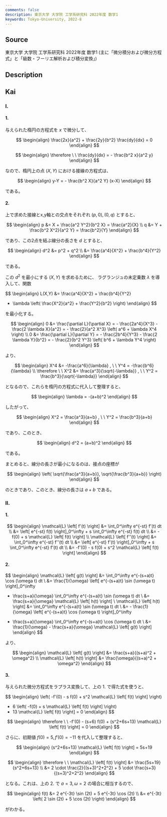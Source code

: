 ```yaml
---
comments: false
description: 東京大学 大学院 工学系研究科 2022年度 数学1
keywords: Tokyo-University, 2022-8
---
```


## Source
東京大学 大学院 工学系研究科 2022年度 数学1 (主に「微分積分および微分方程式」と「級数・フーリエ解析および積分変換」)

## Description

## Kai
### I.
#### 1.
与えられた楕円の方程式を $x$ で微分して、

$$
\begin{align}
\frac{2x}{a^2} + \frac{2y}{b^2} \frac{dy}{dx} = 0
\end{align}
$$

$$
\begin{align}
\therefore \ \ 
\frac{dy}{dx} = - \frac{b^2 x}{a^2 y}
\end{align}
$$

なので、楕円上の点 $(X,Y)$ における接線の方程式は、

$$
\begin{align}
y-Y = - \frac{b^2 X}{a^2 Y} (x-X)
\end{align}
$$

である。

#### 2.
上で求めた接線とx,y軸との交点をそれぞれ $(p,0),(0,q)$ とすると、

$$
\begin{align}
p &= X + \frac{a^2 Y^2}{b^2 X} = \frac{a^2}{X}
\\
q &= Y + \frac{b^2 X^2}{a^2 Y} = \frac{b^2}{Y}
\end{align}
$$

であり、この2点を結ぶ線分の長さを $d$ とすると、

$$
\begin{align}
d^2
&= p^2 + q^2
\\
&= \frac{a^4}{X^2} + \frac{b^4}{Y^2}
\end{align}
$$

である。

この $d^2$ を最小にする $(X,Y)$ を求めるために、
ラグランジュの未定乗数 $\lambda$ を導入して、関数

$$
\begin{align}
L(X,Y)
&= \frac{a^4}{X^2} + \frac{b^4}{Y^2}
- \lambda \left( \frac{X^2}{a^2} + \frac{Y^2}{b^2} \right)
\end{align}
$$

を最小化する。

$$
\begin{align}
0
&= \frac{\partial L}{\partial X}
= - \frac{2a^4}{X^3} - \frac{2 \lambda X}{a^2}
= - \frac{2}{a^2 X^3} \left( a^6 + \lambda X^4 \right)
\\
0
&= \frac{\partial L}{\partial Y}
= - \frac{2b^4}{Y^3} - \frac{2 \lambda Y}{b^2}
= - \frac{2}{b^2 Y^3} \left( b^6 + \lambda Y^4 \right)
\end{align}
$$

より、

$$
\begin{align}
X^4 &= -\frac{a^6}{\lambda}
, \ \ 
Y^4 = -\frac{b^6}{\lambda}
\\
\therefore \ \ 
X^2 &= \frac{a^3}{\sqrt{-\lambda}}
, \ \ 
Y^2 = \frac{b^3}{\sqrt{-\lambda}}
\end{align}
$$

となるので、これらを楕円の方程式に代入して整理すると、

$$
\begin{align}
\lambda = -(a+b)^2
\end{align}
$$

したがって、

$$
\begin{align}
X^2 = \frac{a^3}{a+b}
, \ \ 
Y^2 = \frac{b^3}{a+b}
\end{align}
$$

であり、このとき、

$$
\begin{align}
d^2 = (a+b)^2
\end{align}
$$

である。

まとめると、線分の長さが最小になるのは、接点の座標が

$$
\begin{align}
\left( \sqrt{\frac{a^3}{a+b}}, \sqrt{\frac{b^3}{a+b}} \right)
\end{align}
$$

のときであり、このとき、線分の長さは $a+b$ である。

### II.
#### 1.

$$
\begin{align}
\mathcal{L} \left[ f'(t) \right]
&= \int_0^\infty e^{-st} f'(t) dt
\\
&= \left[ e^{-st} f(t) \right]_0^\infty + s \int_0^\infty e^{-st} f(t) dt
\\
&= -f(0) + s \mathcal{L} \left[ f(t) \right]
\\
\mathcal{L} \left[ f''(t) \right]
&= \int_0^\infty e^{-st} f''(t) dt
\\
&= \left[ e^{-st} f'(t) \right]_0^\infty + s \int_0^\infty e^{-st} f'(t) dt
\\
&= -f'(0) - s f(0) + s^2 \mathcal{L} \left[ f(t) \right]
\end{align}
$$

#### 2.

$$
\begin{align}
\mathcal{L} \left[ g(t) \right]
&= \int_0^\infty e^{-(s+a)t} \cos (\omega t) dt
\\
&= \frac{1}{\omega} \left[ e^{-(s+a)t} \sin (\omega t) \right]_0^\infty
+ \frac{s+a}{\omega} \int_0^\infty e^{-(s+a)t} \sin (\omega t) dt
\\
&= \frac{s+a}{\omega} \mathcal{L} \left[ h(t) \right]
\\
\mathcal{L} \left[ h(t) \right]
&= \int_0^\infty e^{-(s+a)t} \sin (\omega t) dt
\\
&= - \frac{1}{\omega} \left[ e^{-(s+a)t} \cos (\omega t) \right]_0^\infty
- \frac{s+a}{\omega} \int_0^\infty e^{-(s+a)t} \cos (\omega t) dt
\\
&= \frac{1}{\omega} - \frac{s+a}{\omega} \mathcal{L} \left[ g(t) \right]
\end{align}
$$

より、

$$
\begin{align}
\mathcal{L} \left[ g(t) \right]
&= \frac{s+a}{(s+a)^2 + \omega^2}
\\
\mathcal{L} \left[ h(t) \right]
&= \frac{\omega}{(s+a)^2 + \omega^2}
\end{align}
$$

#### 3.
与えられた微分方程式をラプラス変換して、上の 1. で得た式を使うと、

$$
\begin{align}
\left( -f'(0) - s f(0) + s^2 \mathcal{L} \left[ f(t) \right] \right)
+ 6 \left( -f(0) + s \mathcal{L} \left[ f(t) \right] \right)
+ 13 \mathcal{L} \left[ f(t) \right]
= 0
\end{align}
$$

$$
\begin{align}
\therefore \ \ 
-f'(0) - (s+6) f(0) + (s^2+6s+13) \mathcal{L} \left[ f(t) \right] = 0
\end{align}
$$

さらに、初期値 $f(0)=5, f'(0)=-11$ を代入して整理すると、

$$
\begin{align}
(s^2+6s+13) \mathcal{L} \left[ f(t) \right] = 5s+19
\end{align}
$$

$$
\begin{align}
\therefore \ \ 
\mathcal{L} \left[ f(t) \right]
&= \frac{5s+19}{s^2+6s+13}
\\
&= 2 \cdot \frac{2}{(s+3)^2+2^2} + 5 \cdot \frac{s+3}{(s+3)^2+2^2}
\end{align}
$$

となる。これは、上の 2. で $a=3, \omega=2$ の場合に相当するので、

$$
\begin{align}
f(t)
&= 2 e^{-3t} \sin (2t) + 5 e^{-3t} \cos (2t)
\\
&= e^{-3t} \left( 2 \sin (2t) + 5 \cos (2t) \right)
\end{align}
$$

がわかる。